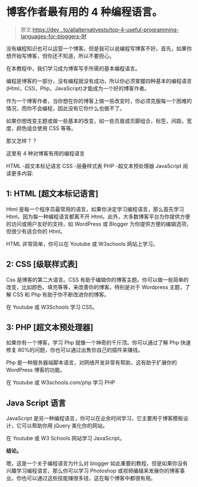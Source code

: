 # 博客作者最有用的 4 种编程语言。

> 原文:[https://dev . to/allalternativesto/top-4-useful-programming-languages-for-bloggers-9f](https://dev.to/allalternativesto/top-4-useful-programming-languages-for-bloggers-9f)

没有编程知识也可以运营一个博客。但是我可以说编程写博客不好。首先，如果你想开始写博客，但你还不知道，所以不要担心。

在本教程中，我们学习成为博客写手所需的基本编程语言。

编程是博客的一部分，没有编程就没有成功，所以你必须掌握四种基本的编程语言(Html，CSS，Php，JavaScript)才能成为一个好的博客作者。

作为一个博客作者，当你想在你的博客上做一些改变时，你必须克服每一个困难的情况，而你不会编程，因此没有它你什么也做不了。

如果你想改变主题或做一些基本的改变，如一些页眉或页脚组合，标签，间距，宽度，颜色组合使用 CSS 等等。

那又怎样？？

这里有 4 种对博客有用的编程语言

HTML -超文本标记语言
CSS -层叠样式表
PHP -超文本预处理器
JavaScript
阅读更多内容:

## 1: HTML [超文本标记语言]

Html 是每一个程序员最常用的语言，如果你决定学习编程语言，那么首先学习 Html，因为每一种编程语言都离不开 Html。此外，大多数博客平台为你提供方便的访问或用户友好的支持，如 WordPress 或 Blogger 为你提供方便的编辑选项，但很少有适合你的 Html。

HTML 非常简单，你可以在 Youtube 或 W3schools 网站上学习。

## 2: CSS [级联样式表]

Css 是博客的第二大语言。CSS 有助于编辑你的博客主题。你可以做一些简单的改变，比如颜色、填充等等，来改善你的博客。特别是对于 Wordpress 主题，了解 CSS 和 Php 有助于你不断改进你的博客。

在 Youtube 或 W3Schools 学习 CSS。

## 3: PHP [超文本预处理器]

如果你有一个博客，学习 Php 就像一个神奇的千斤顶。你可以通过了解 Php 快速修复 80%的问题，你也可以通过出售你自己的插件来赚钱。

Php 是一种服务器端脚本语言，对网络开发非常有帮助，这有助于扩展你的 WordPress 博客的功能。

在 Youtube 或 W3schools.com/php 学习 PHP

## Java Script 语言

JavaScript 是另一种编程语言，你可以在业余时间学习，它主要用于博客模板设计，它可以帮助你用 jQuery 美化你的网站。

在 Youtube 或 W3 Schools 网站学习 JavaScript。

**结论。**

嗯，这是一个关于编程语言为什么对 blogger 如此重要的教程，但是如果你没有兴趣学习编程语言，那么你可以学习 Photoshop 或视频编辑来发展你的博客事业。你也可以通过这些技能赚很多钱，这在每个博客中都很有用。